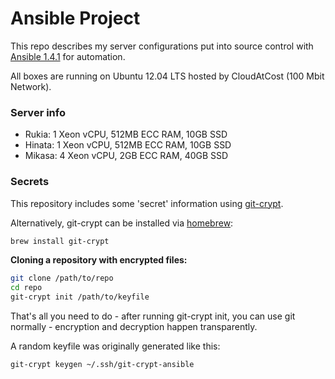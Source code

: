 Ansible Project
===============

This repo describes my server configurations put into source control with [Ansible 1.4.1](http://www.ansible.com/home) for automation.

All boxes are running on Ubuntu 12.04 LTS hosted by CloudAtCost (100 Mbit Network).

### Server info

* Rukia: 1 Xeon vCPU, 512MB ECC RAM, 10GB SSD
* Hinata: 1 Xeon vCPU, 512MB ECC RAM, 10GB SSD
* Mikasa: 4 Xeon vCPU, 2GB ECC RAM, 40GB SSD


### Secrets

This repository includes some 'secret' information using [git-crypt](https://www.agwa.name/projects/git-crypt/).

Alternatively, git-crypt can be installed via [homebrew](http://brew.sh):

```bash
brew install git-crypt
```

**Cloning a repository with encrypted files:**

```bash
git clone /path/to/repo
cd repo
git-crypt init /path/to/keyfile
```

That's all you need to do - after running git-crypt init, you can use git normally - encryption and decryption happen transparently.

A random keyfile was originally generated like this:

`git-crypt keygen ~/.ssh/git-crypt-ansible`